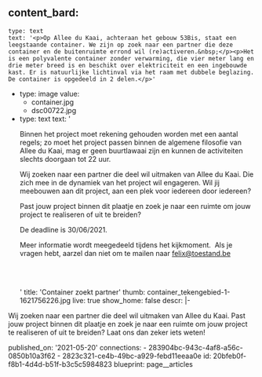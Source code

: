 content_bard:
  -
    type: text
    text: '<p>Op Allee du Kaai, achteraan het gebouw 53Bis, staat een leegstaande container. We zijn op zoek naar een partner die deze container en de buitenruimte errond wil (re)activeren.&nbsp;</p><p>Het is een polyvalente container zonder verwarming, die vier meter lang en drie meter breed is en beschikt over elektriciteit en een ingebouwde kast. Er is natuurlijke lichtinval via het raam met dubbele beglazing. De container is opgedeeld in 2 delen.</p>'
  -
    type: image
    value:
      - container.jpg
      - dsc00722.jpg
  -
    type: text
    text: '<p>Binnen het project moet rekening gehouden worden met een aantal regels; zo moet het project passen binnen de algemene filosofie van Allee du Kaai, mag er geen buurtlawaai zijn en kunnen de activiteiten slechts doorgaan tot 22 uur.&nbsp;</p><p>Wij zoeken naar een partner die deel wil uitmaken van Allee du Kaai. Die zich mee in de dynamiek van het project wil engageren. Wil jij meebouwen aan dit project, aan een plek voor iedereen door iedereen?<br></p><p>Past jouw project binnen dit plaatje en zoek je naar een ruimte om jouw project te realiseren of uit te breiden?</p><p>De deadline is 30/06/2021.&nbsp;<br></p><p>Meer informatie wordt meegedeeld tijdens het kijkmoment. &nbsp;Als je vragen hebt, aarzel dan niet om te mailen naar <a href="felix@toestand.be">felix@toestand.be</a></p><p><br><br></p>'
title: 'Container zoekt partner'
thumb: container_tekengebied-1-1621756226.jpg
live: true
show_home: false
descr: |-
  <p>Wij zoeken naar een partner die deel wil uitmaken van Allee du Kaai. Past jouw project binnen dit plaatje en zoek je naar een ruimte om jouw project te realiseren of uit te breiden? Laat ons dan zeker iets weten!
  </p>
published_on: '2021-05-20'
connections:
  - 283904bc-943c-4af8-a56c-0850b10a3f62
  - 2823c321-ce4b-49bc-a929-febd11eeaa0e
id: 20bfeb0f-f8b1-4d4d-b51f-b3c5c5984823
blueprint: page__articles
